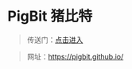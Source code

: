 # PigBit 猪比特
> 传送门：<a href="https://pigbit.github.io/" target="_blank">点击进入</a>

> 网址：https://pigbit.github.io/
